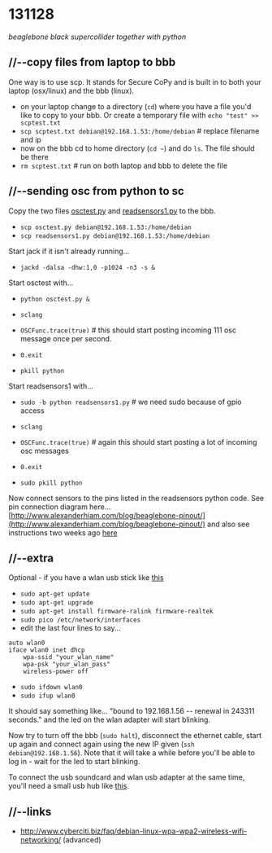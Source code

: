 131128
======

_beaglebone black supercollider together with python_

//--copy files from laptop to bbb
---------------------------------
One way is to use scp. It stands for Secure CoPy and is built in to both your laptop (osx/linux) and the bbb (linux).

* on your laptop change to a directory (`cd`) where you have a file you'd like to copy to your bbb. Or create a temporary file with `echo "test" >> scptest.txt`
* `scp scptest.txt debian@192.168.1.53:/home/debian` # replace filename and ip
* now on the bbb cd to home directory (`cd ~`) and do `ls`. The file should be there
* `rm scptest.txt` # run on both laptop and bbb to delete the file

//--sending osc from python to sc
---------------------------------
Copy the two files [osctest.py](https://raw.github.com/redFrik/udk10-Embedded_Systems/master/udk131128/osctest.py) and [readsensors1.py](https://raw.github.com/redFrik/udk10-Embedded_Systems/master/udk131128/readsensors1.py) to the bbb.

* `scp osctest.py debian@192.168.1.53:/home/debian`
* `scp readsensors1.py debian@192.168.1.53:/home/debian`

Start jack if it isn't already running...

* `jackd -dalsa -dhw:1,0 -p1024 -n3 -s &`

Start osctest with...

* `python osctest.py &`
* `sclang`
* `OSCFunc.trace(true)` # this should start posting incoming 111 osc message once per second.

* `0.exit`
* `pkill python`

Start readsensors1 with...

* `sudo -b python readsensors1.py` # we need sudo because of gpio access
* `sclang`
* `OSCFunc.trace(true)` # again this should start posting a lot of incoming osc messages

* `0.exit`
* `sudo pkill python`

Now connect sensors to the pins listed in the readsensors python code. See pin connection diagram here... [http://www.alexanderhiam.com/blog/beaglebone-pinout/](http://www.alexanderhiam.com/blog/beaglebone-pinout/) and also see instructions two weeks ago [here](https://github.com/redFrik/udk10-Embedded_Systems/tree/master/udk131114#--second-python-program)

//--extra
---------
Optional - if you have a wlan usb stick like [this](http://www.reichelt.de/WLAN-Adapter/LOGILINK-WL0084B/3/index.html?&ACTION=3&LA=5&ARTICLE=120745&GROUPID=770&artnr=LOGILINK+WL0084B)

* `sudo apt-get update`
* `sudo apt-get upgrade`
* `sudo apt-get install firmware-ralink firmware-realtek`
* `sudo pico /etc/network/interfaces`
* edit the last four lines to say...

```
auto wlan0
iface wlan0 inet dhcp
	wpa-ssid "your_wlan_name"
	wpa-psk "your_wlan_pass"
	wireless-power off
```

* `sudo ifdown wlan0`
* `sudo ifup wlan0`

It should say something like... "bound to 192.168.1.56 -- renewal in 243311 seconds." and the led on the wlan adapter will start blinking.

Now try to turn off the bbb (`sudo halt`), disconnect the ethernet cable, start up again and connect again using the new IP given (`ssh debian@192.168.1.56`). Note that it will take a while before you'll be able to log in - wait for the led to start blinking.

To connect the usb soundcard and wlan usb adapter at the same time, you'll need a small usb hub like [this](http://www.reichelt.de/USB-Hubs/MANHATTAN-160599/3//index.html?ARTICLE=94684).

//--links
---------
* <http://www.cyberciti.biz/faq/debian-linux-wpa-wpa2-wireless-wifi-networking/> (advanced)
